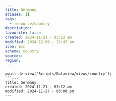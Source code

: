 ```yaml
---
title: Germany
aliases: []
tags:
  - resource/country
description: 
favourite: false
created: 2024-11-21 - 03:12 am
modified: 2024-12-09 - 12:47 pm
icon: 🇩🇪
schema: country
sources: 
region: 
---
```


```dataviewjs
await dv.view('Scripts/Dataview/views/country');
```---
title: Germany
created: 2024-11-21 - 03:12 am
modified: 2024-11-27 - 03:00 pm
---
